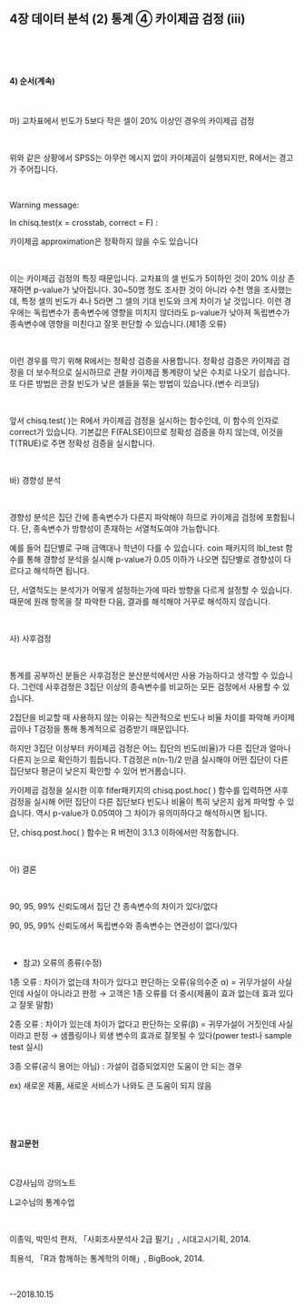 ## 4장 데이터 분석 (2) 통계 ④ 카이제곱 검정 (iii)

​

​

#### 4) 순서(계속)

​

마) 교차표에서 빈도가 5보다 작은 셀이 20% 이상인 경우의 카이제곱 검정

​     

위와 같은 상황에서 SPSS는 아무런 메시지 없이 카이제곱이 실행되지만, R에서는 경고가 주어집니다.

​     

Warning message:

In chisq.test(x = crosstab, correct = F) :

  카이제곱 approximation은 정확하지 않을 수도 있습니다

​     

이는 카이제곱 검정의 특징 때문입니다. 교차표의 셀 빈도가 5이하인 것이 20% 이상 존재하면 p-value가 낮아집니다. 30~50명 정도 조사한 것이 아니라 수천 명을 조사했는데, 특정 셀의 빈도가 4나 5라면 그 셀의 기대 빈도와 크게 차이가 날 것입니다. 이런 경우에는 독립변수가 종속변수에 영향을 미치지 않더라도 p-value가 낮아져 독립변수가 종속변수에 영향을 미친다고 잘못 판단할 수 있습니다.(제1종 오류)

​     

이런 경우를 막기 위해 R에서는 정확성 검증을 사용합니다. 정확성 검증은 카이제곱 검정을 더 보수적으로 실시하므로 관찰 카이제곱 통계량이 낮은 수치로 나오기 쉽습니다. 또 다른 방법은 관찰 빈도가 낮은 셀들을 묶는 방법이 있습니다.(변수 리코딩)

​     

앞서 chisq.test( )는 R에서 카이제곱 검정을 실시하는 함수인데, 이 함수의 인자로 correct가 있습니다. 기본값은 F(FALSE)이므로 정확성 검증을 하지 않는데, 이것을 T(TRUE)로 주면 정확성 검증을 실시합니다.

​     

바) 경향성 분석

​

경향성 분석은 집단 간에 종속변수가 다른지 파악해야 하므로 카이제곱 검정에 포함됩니다. 단, 종속변수가 방향성이 존재하는 서열척도여야 가능합니다.

예를 들어 집단별로 구매 금액대나 학년이 다를 수 있습니다. coin 패키지의 lbl_test 함수를 통해 경향성 분석을 실시해 p-value가 0.05 이하가 나오면 집단별로 경향성이 다르다고 해석하면 됩니다.

단, 서열척도는 분석가가 어떻게 설정하는가에 따라 방향을 다르게 설정할 수 있습니다. 때문에 원래 항목을 잘 파악한 다음, 결과를 해석해야 거꾸로 해석하지 않습니다.

​

사) 사후검정

​

통계를 공부하신 분들은 사후검정은 분산분석에서만 사용 가능하다고 생각할 수 있습니다. 그런데 사후검정은 3집단 이상의 종속변수를 비교하는 모든 검정에서 사용할 수 있습니다.

2집단을 비교할 때 사용하지 않는 이유는 직관적으로 빈도나 비율 차이를 파악해 카이제곱이나 T검정을 통해 통계적으로 검증받기 때문입니다.

하지만 3집단 이상부터 카이제곱 검정은 어느 집단의 빈도(비율)가 다른 집단과 얼마나 다른지 눈으로 확인하기 힘듭니다. T검정은 n(n-1)/2 만큼 실시해야 어떤 집단이 다른 집단보다 평균이 낮은지 확인할 수 있어 번거롭습니다.

카이제곱 검정을 실시한 이후 fifer패키지의 chisq.post.hoc( ) 함수를 입력하면 사후검정을 실시해 어떤 집단이 다른 집단보다 빈도나 비율이 특히 낮은지 쉽게 파악할 수 있습니다. 역시 p-value가 0.05여야 그 차이가 유의미하다고 해석하시면 됩니다.

단, chisq.post.hoc( ) 함수는 R 버전이 3.1.3 이하에서만 작동합니다.

​     

아) 결론

​

90, 95, 99% 신뢰도에서 집단 간 종속변수의 차이가 있다/없다

90, 95, 99% 신뢰도에서 독립변수와 종속변수는 연관성이 없다/있다

​     

+ 참고) 오류의 종류(수정)

1종 오류 : 차이가 없는데 차이가 있다고 판단하는 오류(유의수준 α) = 귀무가설이 사실인데 사실이 아니라고 판정 → 고객은 1종 오류를 더 중시(제품이 효과 없는데 효과 있다고 잘못 말함)

2종 오류 : 차이가 있는데 차이가 없다고 판단하는 오류(β) = 귀무가설이 거짓인데 사실이라고 판정 → 샘플링이나 외생 변수의 효과로 잘못될 수 있다(power test나 sample test 실시)

3종 오류(공식 용어는 아님) : 가설이 검증되었지만 도움이 안 되는 경우

ex) 새로운 제품, 새로운 서비스가 나와도 큰 도움이 되지 않음

​     

​     

#### 참고문헌

​     

C강사님의 강의노트

L교수님의 통계수업

​     

이종익, 박민석 편저, 「사회조사분석사 2급 필기」, 시대고시기획, 2014.

최용석, 「R과 함께하는 통계학의 이해」, BigBook, 2014.

​

--2018.10.15

